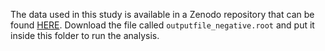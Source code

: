 The data used in this study is available in a Zenodo repository that can be found [HERE](https://sandbox.zenodo.org/record/631441#.Xub2Phh7nCI). Download the file called `outputfile_negative.root` and put it inside this folder to run the analysis.
